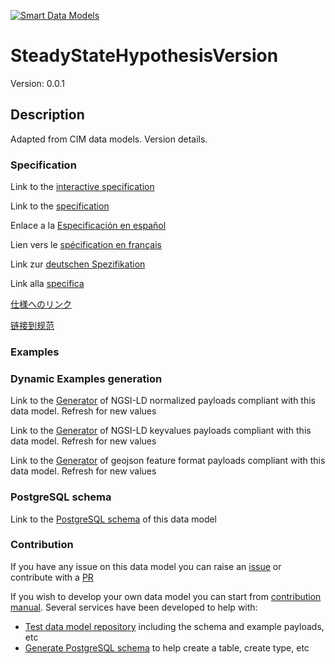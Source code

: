 [![Smart Data Models](https://smartdatamodels.org/wp-content/uploads/2022/01/SmartDataModels_logo.png "Logo")](https://smartdatamodels.org)
# SteadyStateHypothesisVersion
Version: 0.0.1

## Description 

Adapted from CIM data models. Version details.
### Specification

Link to the [interactive specification](https://swagger.lab.fiware.org/?url=https://smart-data-models.github.io/dataModel.EnergyCIM/SteadyStateHypothesisVersion/swagger.yaml)

Link to the [specification](https://github.com/smart-data-models/dataModel.EnergyCIM/blob/master/SteadyStateHypothesisVersion/doc/spec.md)

Enlace a la [Especificación en español](https://github.com/smart-data-models/dataModel.EnergyCIM/blob/master/SteadyStateHypothesisVersion/doc/spec_ES.md)

Lien vers le [spécification en français](https://github.com/smart-data-models/dataModel.EnergyCIM/blob/master/SteadyStateHypothesisVersion/doc/spec_FR.md)

Link zur [deutschen Spezifikation](https://github.com/smart-data-models/dataModel.EnergyCIM/blob/master/SteadyStateHypothesisVersion/doc/spec_DE.md)

Link alla [specifica](https://github.com/smart-data-models/dataModel.EnergyCIM/blob/master/SteadyStateHypothesisVersion/doc/spec_IT.md)

[仕様へのリンク](https://github.com/smart-data-models/dataModel.EnergyCIM/blob/master/SteadyStateHypothesisVersion/doc/spec_JA.md)

[链接到规范](https://github.com/smart-data-models/dataModel.EnergyCIM/blob/master/SteadyStateHypothesisVersion/doc/spec_ZH.md)
### Examples
### Dynamic Examples generation

Link to the [Generator](https://smartdatamodels.org/extra/ngsi-ld_generator.php?schemaUrl=https://raw.githubusercontent.com/smart-data-models/dataModel.EnergyCIM/master/SteadyStateHypothesisVersion/schema.json&email=info@smartdatamodels.org) of NGSI-LD normalized payloads compliant with this data model. Refresh for new values

Link to the [Generator](https://smartdatamodels.org/extra/ngsi-ld_generator_keyvalues.php?schemaUrl=https://raw.githubusercontent.com/smart-data-models/dataModel.EnergyCIM/master/SteadyStateHypothesisVersion/schema.json&email=info@smartdatamodels.org) of NGSI-LD keyvalues payloads compliant with this data model. Refresh for new values

Link to the [Generator](https://smartdatamodels.org/extra/geojson_features_generator.php?schemaUrl=https://raw.githubusercontent.com/smart-data-models/dataModel.EnergyCIM/master/SteadyStateHypothesisVersion/schema.json&email=info@smartdatamodels.org) of geojson feature format payloads compliant with this data model. Refresh for new values
### PostgreSQL schema

Link to the [PostgreSQL schema](https://github.com/smart-data-models/dataModel.EnergyCIM/blob/master/SteadyStateHypothesisVersion/schema.sql) of this data model
### Contribution

 If you have any issue on this data model you can raise an [issue](https://github.com/smart-data-models/dataModel.EnergyCIM/issues)  or contribute with a [PR](https://github.com/smart-data-models/dataModel.EnergyCIM/pulls)

 If you wish to develop your own data model you can start from [contribution manual](https://bit.ly/contribution_manual). Several services have been developed to help with: 
 - [Test data model repository](https://smartdatamodels.org/index.php/data-models-contribution-api/) including the schema and example payloads, etc
 - [Generate PostgreSQL schema](https://smartdatamodels.org/index.php/sql-service/) to help create a table, create type, etc